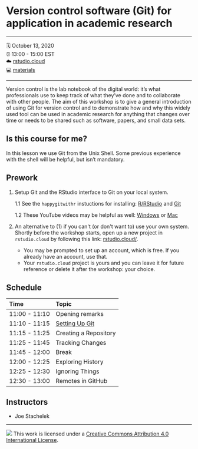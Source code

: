 # Version control software (Git) for application in academic research

-----

:spiral_calendar: October 13, 2020  
:alarm_clock:     13:00 - 15:00 EST  
:cloud: [rstudio.cloud](https://rstudio.cloud)     
:computer: [materials](https://github.com/gsagleon/G21.5_GSA_workshop/tree/master/Guide-to-Git)  

-----

Version control is the lab notebook of the digital world: it’s what professionals use to keep track of what they’ve done and to collaborate with other people. The aim of this workshop is to give a general introduction of using Git for version control and to demonstrate how and why this widely used tool can be used in academic research for anything that changes over time or needs to be shared such as software, papers, and small data sets.

## Is this course for me?

In this lesson we use Git from the Unix Shell. Some previous experience with the shell will be helpful, but isn’t mandatory.

## Prework

1. Setup Git and the RStudio interface to Git on your local system.

    1.1 See the `happygitwithr` instuctions for installing: [R/RStudio](https://happygitwithr.com/install-r-rstudio.html) and [Git](https://happygitwithr.com/install-git.html)
    
    1.2 These YouTube videos may be helpful as well: [Windows](https://youtu.be/339AEqk9c-8) or [Mac](https://youtu.be/9LQhwETCdwY)

2. An alternative to (1) if you can't (or don't want to) use your own system. Shortly before the workshop starts, open up a new project in `rstudio.cloud` by following this link: [rstudio.cloud/](https://rstudio.cloud/). 
    - You may be prompted to set up an account, which is free. If you already have an account, use that.
    - Your `rstudio.cloud` project is yours and you can leave it for future reference or delete it after the workshop: your choice.

## Schedule

| Time          | Topic            | 
| :------------ | :-------------------------- |
| 11:00 - 11:10 | Opening remarks             |
| 11:10 - 11:15 | [Setting Up Git](https://swcarpentry.github.io/git-novice/02-setup/index.html) |
| 11:15 - 11:25 | Creating a Repository       |
| 11:25 - 11:45 | Tracking Changes            |
| 11:45 - 12:00 | Break                       |
| 12:00 - 12:25 | Exploring History           |
| 12:25 - 12:30 | Ignoring Things             |
| 12:30 - 13:00 | Remotes in GitHub           |

## Instructors

* Joe Stachelek

-----

![](https://i.creativecommons.org/l/by/4.0/88x31.png) This work is
licensed under a [Creative Commons Attribution 4.0 International
License](https://creativecommons.org/licenses/by/4.0/).

